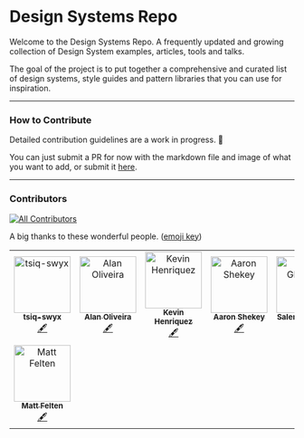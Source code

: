 # Design Systems Repo 

Welcome to the Design Systems Repo. A frequently updated and growing collection of Design System examples, articles, tools and talks.

The goal of the project is to put together a comprehensive and curated list of design systems, style guides and pattern libraries that you can use for inspiration.

---

### How to Contribute 

Detailed contribution guidelines are a work in progress. 🚧

You can just submit a PR for now with the markdown file and image of what you want to add, or submit it [here](https://jad8.typeform.com/to/XnIDFZ).

---

### Contributors

[![All Contributors](https://img.shields.io/badge/all_contributors-8-orange.svg?style=flat-square)](#contributors)

A big thanks to these wonderful people. ([emoji key](https://allcontributors.org/docs/en/emoji-key))

<!-- ALL-CONTRIBUTORS-LIST:START - Do not remove or modify this section -->
<!-- prettier-ignore -->
<table>
  <tr>
    <td align="center"><a href="https://github.com/tsiq-swyx"><img src="https://avatars0.githubusercontent.com/u/35976578?v=4" width="100px;" alt="tsiq-swyx"/><br /><sub><b>tsiq-swyx</b></sub></a><br /><a href="#content-tsiq-swyx" title="Content">🖋</a></td>
    <td align="center"><a href="https://github.com/alan-oliv"><img src="https://avatars3.githubusercontent.com/u/4368481?v=4" width="100px;" alt="Alan Oliveira"/><br /><sub><b>Alan Oliveira</b></sub></a><br /><a href="#content-alan-oliv" title="Content">🖋</a></td>
    <td align="center"><a href="https://www.konrad.design"><img src="https://avatars1.githubusercontent.com/u/5304116?v=4" width="100px;" alt="Kevin Henriquez"/><br /><sub><b>Kevin Henriquez</b></sub></a><br /><a href="#content-kkhenriquez" title="Content">🖋</a></td>
    <td align="center"><a href="http://www.aaronshekey.com"><img src="https://avatars3.githubusercontent.com/u/1369864?v=4" width="100px;" alt="Aaron Shekey"/><br /><sub><b>Aaron Shekey</b></sub></a><br /><a href="#content-aaronshekey" title="Content">🖋</a></td>
    <td align="center"><a href="https://boltdesignsystem.com"><img src="https://avatars2.githubusercontent.com/u/1617209?v=4" width="100px;" alt="Salem Ghoweri"/><br /><sub><b>Salem Ghoweri</b></sub></a><br /><a href="#content-sghoweri" title="Content">🖋</a></td>
    <td align="center"><a href="https://github.com/chrisconnors-ibm"><img src="https://avatars3.githubusercontent.com/u/35537391?v=4" width="100px;" alt="Chris Connors"/><br /><sub><b>Chris Connors</b></sub></a><br /><a href="#content-chrisconnors-ibm" title="Content">🖋</a></td>
    <td align="center"><a href="http://dbanks.design"><img src="https://avatars0.githubusercontent.com/u/321279?v=4" width="100px;" alt="Danny Banks"/><br /><sub><b>Danny Banks</b></sub></a><br /><a href="#content-dbanksdesign" title="Content">🖋</a></td>
  </tr>
  <tr>
    <td align="center"><a href="http://mattfelten.com"><img src="https://avatars0.githubusercontent.com/u/488744?v=4" width="100px;" alt="Matt Felten"/><br /><sub><b>Matt Felten</b></sub></a><br /><a href="#content-mattfelten" title="Content">🖋</a></td>
  </tr>
</table>

<!-- ALL-CONTRIBUTORS-LIST:END -->
